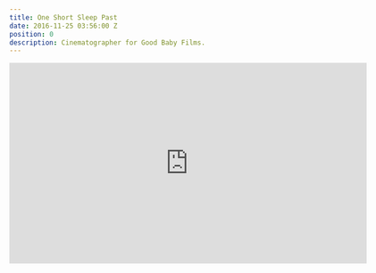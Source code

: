 ```yaml
---
title: One Short Sleep Past
date: 2016-11-25 03:56:00 Z
position: 0
description: Cinematographer for Good Baby Films.
---
```


<iframe src="https://player.vimeo.com/video/181811534" width="640" height="360" frameborder="0" webkitallowfullscreen mozallowfullscreen allowfullscreen></iframe>
